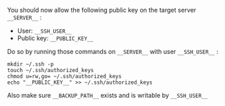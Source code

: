 You should now allow the following public key on the target server `__SERVER__` :

- User: `__SSH_USER__`
- Public key: `__PUBLIC_KEY__`

Do so by running those commands on `__SERVER__` with user `__SSH_USER__`  :

```
mkdir ~/.ssh -p
touch ~/.ssh/authorized_keys
chmod u=rw,go= ~/.ssh/authorized_keys
echo "__PUBLIC_KEY__" >> ~/.ssh/authorized_keys
```

Also make sure `__BACKUP_PATH__` exists and is writable by `__SSH_USER__`
